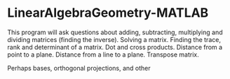 # LinearAlgebraGeometry-MATLAB

This program will ask questions about adding, subtracting, multiplying and dividing matrices (finding the inverse).
Solving a matrix.
Finding the trace, rank and determinant of a matrix.
Dot and cross products.
Distance from a point to a plane.
Distance from a line to a plane.
Transpose matrix.

Perhaps bases, orthogonal projections, and other
